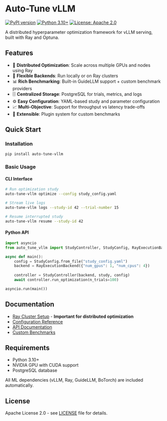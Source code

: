 # Auto-Tune vLLM

[![PyPI version](https://badge.fury.io/py/auto-tune-vllm.svg)](https://badge.fury.io/py/auto-tune-vllm)
[![Python 3.10+](https://img.shields.io/badge/python-3.10+-blue.svg)](https://www.python.org/downloads/)
[![License: Apache 2.0](https://img.shields.io/badge/License-Apache%202.0-blue.svg)](https://opensource.org/licenses/Apache-2.0)

A distributed hyperparameter optimization framework for vLLM serving, built with Ray and Optuna.

## Features

- 🚀 **Distributed Optimization**: Scale across multiple GPUs and nodes using Ray
- 🎯 **Flexible Backends**: Run locally or on Ray clusters  
- 📊 **Rich Benchmarking**: Built-in GuideLLM support + custom benchmark providers
- 🗄️ **Centralized Storage**: PostgreSQL for trials, metrics, and logs
- ⚙️ **Easy Configuration**: YAML-based study and parameter configuration
- 📈 **Multi-Objective**: Support for throughput vs latency trade-offs
- 🔧 **Extensible**: Plugin system for custom benchmarks

## Quick Start

### Installation

```bash
pip install auto-tune-vllm
```

### Basic Usage

#### CLI Interface
```bash
# Run optimization study
auto-tune-vllm optimize --config study_config.yaml

# Stream live logs  
auto-tune-vllm logs --study-id 42 --trial-number 15

# Resume interrupted study
auto-tune-vllm resume --study-id 42
```

#### Python API
```python
import asyncio
from auto_tune_vllm import StudyController, StudyConfig, RayExecutionBackend

async def main():
    config = StudyConfig.from_file("study_config.yaml") 
    backend = RayExecutionBackend({"num_gpus": 1, "num_cpus": 4})
    
    controller = StudyController(backend, study, config)
    await controller.run_optimization(n_trials=100)

asyncio.run(main())
```

## Documentation

- [Ray Cluster Setup](docs/ray_cluster_setup.md) - **Important for distributed optimization**
- [Configuration Reference](docs/configuration.md) 
- [API Documentation](docs/api.md)
- [Custom Benchmarks](docs/custom_benchmarks.md)

## Requirements

- Python 3.10+
- NVIDIA GPU with CUDA support
- PostgreSQL database

All ML dependencies (vLLM, Ray, GuideLLM, BoTorch) are included automatically.

## License

Apache License 2.0 - see [LICENSE](LICENSE) file for details.